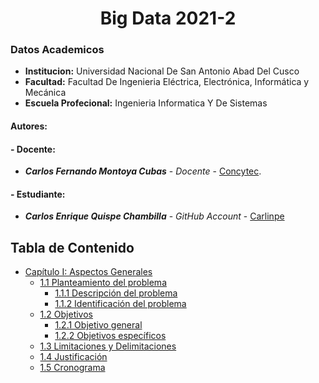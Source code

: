 # **<center>Big Data 2021-2 </center>**

### Datos Academicos
  - **Institucion:** Universidad Nacional De San Antonio Abad Del Cusco
  - **Facultad:** Facultad De Ingenieria Eléctrica, Electrónica, Informática y Mecánica
  - **Escuela Profecional:** Ingenieria Informatica Y De Sistemas

  #### Autores:
  #### - Docente:
  - **_Carlos Fernando Montoya Cubas_** - _Docente_ - [Concytec](http://directorio.concytec.gob.pe/appDirectorioCTI/VerDatosInvestigador.do?id_investigador=40930).
  #### - Estudiante:
  - **_Carlos Enrique Quispe Chambilla_** - _GitHub Account_ - [Carlinpe](https://github.com/Carlinpe)

## Tabla de Contenido
- [Capítulo I: Aspectos Generales](https://github.com/Carlinpe/BIGDATA2021)
  - [1.1 Planteamiento del problema](https://github.com/Carlinpe/BIGDATA2021)
    - [1.1.1 Descripción del problema](https://github.com/Carlinpe/BIGDATA2021)
    - [1.1.2 Identificación del problema](https://github.com/Carlinpe/BIGDATA2021)
  - [1.2 Objetivos](https://github.com/Carlinpe/BIGDATA2021)
    - [1.2.1 Objetivo general](https://github.com/Carlinpe/BIGDATA2021)
    - [1.2.2 Objetivos específicos](https://github.com/Carlinpe/BIGDATA2021)
  - [1.3 Limitaciones y Delimitaciones](https://github.com/Carlinpe/BIGDATA2021)
  - [1.4 Justificación](https://github.com/Carlinpe/BIGDATA2021)
  - [1.5 Cronograma](https://github.com/Carlinpe/BIGDATA2021)
